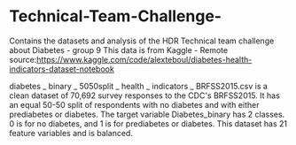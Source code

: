 # Technical-Team-Challenge-
Contains the datasets and analysis of the HDR Technical team challenge about Diabetes - group 9 
This data is from Kaggle - Remote source:https://www.kaggle.com/code/alexteboul/diabetes-health-indicators-dataset-notebook

diabetes _ binary _ 5050split _ health _ indicators _ BRFSS2015.csv is a clean dataset of 70,692 survey responses to the CDC's BRFSS2015. It has an equal 50-50 split of respondents with no diabetes and with either prediabetes or diabetes. The target variable Diabetes_binary has 2 classes. 0 is for no diabetes, and 1 is for prediabetes or diabetes. This dataset has 21 feature variables and is balanced.
